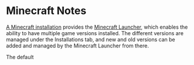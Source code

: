 # Minecraft Notes

[A Minecraft installation](https://www.minecraft.net/en-us/download) provides the [Minecraft Launcher](https://minecraft.fandom.com/wiki/Minecraft_Launcher), which enables the ability to have multiple game versions installed.  The different versions are managed under the Installations tab, and new and old versions can be added and managed by the Minecraft Launcher from there.

The default 

